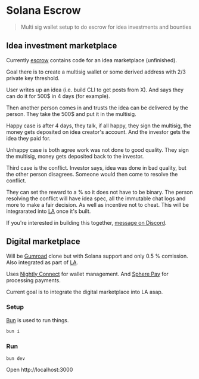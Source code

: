 # Solana Escrow

> Multi sig wallet setup to do escrow for idea investments and bounties

## Idea investment marketplace

Currently [escrow](escrow) contains code for an idea marketplace (unfinished).

Goal there is to create a multisig wallet or some derived address with 2/3 private key threshold.

User writes up an idea (i.e. build CLI to get posts from X). And says they can do it for 500$ in 4 days (for example).

Then another person comes in and trusts the idea can be delivered by the person. They take the 500$ and put it in the multisig.

Happy case is after 4 days, they talk, if all happy, they sign the multisig, the money gets deposited on idea creator's account. And the investor gets the idea they paid for.

Unhappy case is both agree work was not done to good quality. They sign the multisig, money gets deposited back to the investor.

Third case is the conflict. Investor says, idea was done in bad quality, but the other person disagrees. Someone would then come to resolve the conflict.

They can set the reward to a % so it does not have to be binary. The person resolving the conflict will have idea spec, all the immutable chat logs and more to make a fair decision. As well as incentive not to cheat. This will be integrarated into [LA](https://github.com/learn-anything/learn-anything.xyz) once it's built.

If you're interested in building this together, [message on Discord](https://discord.com/invite/bxtD8x6aNF).

## Digital marketplace

Will be [Gumroad](https://gumroad.com/) clone but with Solana support and only 0.5 % comission. Also integrated as part of [LA](https://github.com/learn-anything/learn-anything.xyz).

Uses [Nightly Connect](https://connect.nightly.app/docs/) for wallet management. And [Sphere Pay](https://spherepay.co/) for processing payments.

Current goal is to integrate the digital marketplace into LA asap.

### Setup

[Bun](https://bun.sh/) is used to run things.

```
bun i
```

### Run

```
bun dev
```

Open http://localhost:3000

